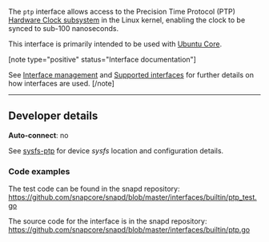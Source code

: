 The `ptp` interface allows access to the Precision Time Protocol (PTP) [Hardware Clock subsystem](https://www.kernel.org/doc/Documentation/ptp/ptp.txt) in the Linux kernel, enabling the clock to be synced to sub-100 nanoseconds.

This interface is primarily intended to be used with [Ubuntu Core](/t/glossary/14612#heading--ubuntu-core).

[note type="positive" status="Interface documentation"]

See [Interface management](/t/interface-management/6154) and [Supported interfaces](/t/supported-interfaces/7744) for further details on how interfaces are used.
[/note]

---

<h2 id='heading--dev-details'>Developer details </h2>

**Auto-connect**: no

See [sysfs-ptp](https://github.com/torvalds/linux/blob/master/Documentation/ABI/testing/sysfs-ptp) for device _sysfs_ location and configuration details.

### Code examples

The test code can be found in the snapd repository: https://github.com/snapcore/snapd/blob/master/interfaces/builtin/ptp_test.go

The source code for the interface is in the snapd repository: https://github.com/snapcore/snapd/blob/master/interfaces/builtin/ptp.go